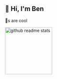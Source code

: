 ## 👋 Hi, I'm Ben

🦄s are cool

<p align="left"><a href="https://github.com/ben-z?tab=repositories"><img src="https://github-readme-stats.vercel.app/api?username=ben-z&count_private=true&show_icons=true" alt="github readme stats" height="156"/></a></p>

